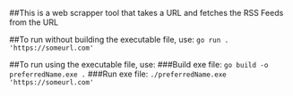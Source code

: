 ##This is a web scrapper tool that takes a URL and fetches the RSS Feeds from the URL

##To run without building the executable file, use:
`go run . 'https://someurl.com'`

##To run using the executable file, use:
###Build exe file:
`go build -o preferredName.exe .`
###Run exe file:
`./preferredName.exe 'https://someurl.com'`
